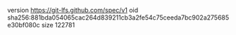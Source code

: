 version https://git-lfs.github.com/spec/v1
oid sha256:881bda054065cac264d839211cb3a2fe54c75ceeda7bc902a275685e30bf080c
size 122781
